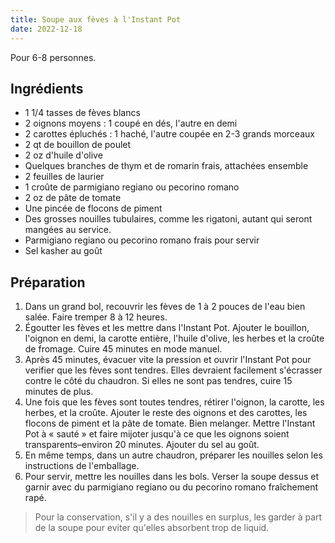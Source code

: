 ```yaml
---
title: Soupe aux fèves à l'Instant Pot
date: 2022-12-18
---
```


Pour 6-8 personnes.

## Ingrédients

- 1 1/4 tasses de fèves blancs
- 2 oignons moyens : 1 coupé en dés, l'autre en demi
- 2 carottes épluchés : 1 haché, l'autre coupée en 2-3 grands morceaux
- 2 qt de bouillon de poulet
- 2 oz d'huile d'olive
- Quelques branches de thym et de romarin frais, attachées ensemble
- 2 feuilles de laurier
- 1 croûte de parmigiano regiano ou pecorino romano
- 2 oz de pâte de tomate
- Une pincée de flocons de piment
- Des grosses nouilles tubulaires, comme les rigatoni, autant qui seront mangées au service.
- Parmigiano regiano ou pecorino romano frais pour servir
- Sel kasher au goût

## Préparation

1. Dans un grand bol, recouvrir les fèves de 1 à 2 pouces de l'eau bien salée. Faire tremper 8 à 12 heures.
2. Égoutter les fèves et les mettre dans l'Instant Pot. Ajouter le bouillon, l'oignon en demi, la carotte entière, l'huile d'olive, les herbes et la croûte de fromage. Cuire 45 minutes en mode manuel.
3. Après 45 minutes, évacuer vite la pression et ouvrir l'Instant Pot pour verifier que les fèves sont tendres. Elles devraient facilement s'écrasser contre le côté du chaudron. Si elles ne sont pas tendres, cuire 15 minutes de plus.
4. Une fois que les fèves sont toutes tendres, rétirer l'oignon, la carotte, les herbes, et la croûte. Ajouter le reste des oignons et des carottes, les flocons de piment et la pâte de tomate. Bien melanger. Mettre l'Instant Pot à « sauté » et faire mijoter jusqu'à ce que les oignons soient transparents–environ 20 minutes. Ajouter du sel au goût.
5. En même temps, dans un autre chaudron, préparer les nouilles selon les instructions de l'emballage.
6. Pour servir, mettre les nouilles dans les bols. Verser la soupe dessus et garnir avec du parmigiano regiano ou du pecorino romano fraîchement rapé.

> Pour la conservation, s'il y a des nouilles en surplus, les garder à part de la soupe pour eviter qu'elles absorbent trop de liquid.

